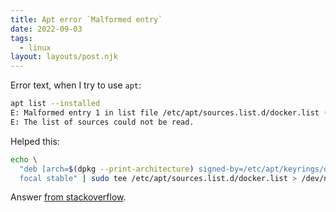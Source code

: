 ```yaml
---
title: Apt error `Malformed entry`
date: 2022-09-03
tags:
  - linux
layout: layouts/post.njk
---
```


Error text, when I try to use `apt`:

```bash
apt list --installed
E: Malformed entry 1 in list file /etc/apt/sources.list.d/docker.list ([option] not assignment)
E: The list of sources could not be read.

```

Helped this:

```bash
echo \
  "deb [arch=$(dpkg --print-architecture) signed-by=/etc/apt/keyrings/docker.gpg] https://download.docker.com/linux/ubuntu \
  focal stable" | sudo tee /etc/apt/sources.list.d/docker.list > /dev/null`
```

Answer [from stackoverflow](https://stackoverflow.com/questions/66374226/e-malformed-entry-1-in-list-file-etc-apt-sources-list-d-docker-list-component).
